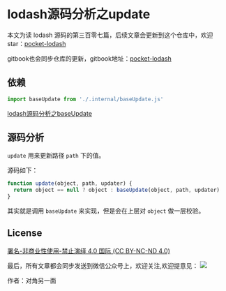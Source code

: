 # lodash源码分析之update

本文为读 lodash 源码的第三百零七篇，后续文章会更新到这个仓库中，欢迎 star：[pocket-lodash](https://github.com/yeyuqiudeng/pocket-lodash)

gitbook也会同步仓库的更新，gitbook地址：[pocket-lodash](https://www.gitbook.com/book/yeyuqiudeng/pocket-lodash/details)

## 依赖

```javascript
import baseUpdate from './.internal/baseUpdate.js'
```

[lodash源码分析之baseUpdate](./internal/baseUpdate.md)


## 源码分析

`update` 用来更新路径 `path` 下的值。

源码如下：

```javascript
function update(object, path, updater) {
  return object == null ? object : baseUpdate(object, path, updater)
}
```

其实就是调用 `baseUpdate` 来实现，但是会在上层对 `object` 做一层校验。

## License 

[署名-非商业性使用-禁止演绎 4.0 国际 (CC BY-NC-ND 4.0)](http://creativecommons.org/licenses/by-nc-nd/4.0/)

最后，所有文章都会同步发送到微信公众号上，欢迎关注,欢迎提意见：  ![](https://raw.githubusercontent.com/yeyuqiudeng/resource/master/images/qrcode_front-end-article.jpg) 

作者：对角另一面 